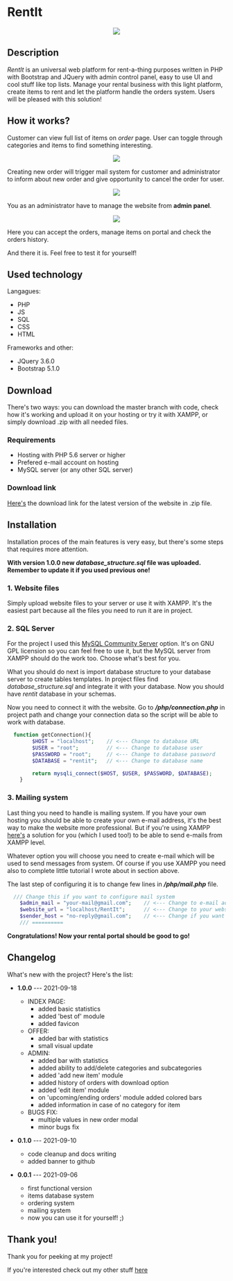 # RentIt

<p align="center">
  <img src="https://github.com/alehee/RentIt/blob/main/_localonly/banner.png">
</p>

## Description
*RentIt* is an universal web platform for rent-a-thing purposes written in PHP with Bootstrap and JQuery with admin control panel, easy to use UI and cool stuff like top lists. Manage your rental business with this light platform, create items to rent and let the platform handle the orders system. Users will be pleased with this solution!

## How it works?
Customer can view full list of items on *order* page. User can toggle through categories and items to find something interesting.
<p align="center">
  <img src="https://github.com/alehee/RentIt/blob/main/_localonly/rentit-order.png">
</p>

Creating new order will trigger mail system for customer and administrator to inform about new order and give opportunity to cancel the order for user.
<p align="center">
  <img src="https://github.com/alehee/RentIt/blob/main/_localonly/rentit-mail.png">
</p>

You as an administrator have to manage the website from **admin panel**.
<p align="center">
  <img src="https://github.com/alehee/RentIt/blob/main/_localonly/rentit-admin.png">
</p>
Here you can accept the orders, manage items on portal and check the orders history.

And there it is. Feel free to test it for yourself!

## Used technology
Langagues:
* PHP
* JS
* SQL
* CSS
* HTML

Frameworks and other:
* JQuery 3.6.0
* Bootstrap 5.1.0

## Download
There's two ways: you can download the master branch with code, check how it's working and upload it on your hosting or try it with XAMPP, or simply download .zip with all needed files.

### Requirements
* Hosting with PHP 5.6 server or higher
* Prefered e-mail account on hosting
* MySQL server (or any other SQL server)

### Download link
[Here's](https://drive.google.com/file/d/1PoS2Blr0C-maADP216LYoyDIOXHSkaMc/view?usp=sharing) the download link for the latest version of the website in .zip file.

## Installation
Installation proces of the main features is very easy, but there's some steps that requires more attention.

**With version 1.0.0 new *database_structure.sql* file was uploaded. Remember to update it if you used previous one!**

### 1. Website files
Simply upload website files to your server or use it with XAMPP. It's the easiest part because all the files you need to run it are in project.

### 2. SQL Server
For the project I used this [MySQL Community Server](https://dev.mysql.com/downloads/mysql/) option. It's on GNU GPL licension so you can feel free to use it, but the MySQL server from XAMPP should do the work too. Choose what's best for you.

What you should do next is import database structure to your database server to create tables templates. In project files find *database_structure.sql* and integrate it with your database. Now you should have *rentit* database in your schemas.

Now you need to connect it with the website. Go to ***/php/connection.php*** in project path and change your connection data so the script will be able to work with database.

```php
  function getConnection(){
        $HOST = "localhost";    // <--- Change to database URL
        $USER = "root";         // <--- Change to database user
        $PASSWORD = "root";     // <--- Change to database password
        $DATABASE = "rentit";   // <--- Change to database name

        return mysqli_connect($HOST, $USER, $PASSWORD, $DATABASE);
    }
```

### 3. Mailing system
Last thing you need to handle is mailing system. If you have your own hosting you should be able to create your own e-mail address, it's the best way to make the website more professional. But if you're using XAMPP [here's](https://meetanshi.com/blog/send-mail-from-localhost-xampp-using-gmail/) a solution for you (which I used too!) to be able to send e-mails from XAMPP level. 

Whatever option you will choose you need to create e-mail which will be used to send messages from system. Of course if you use XAMPP you need also to complete little tutorial I wrote about in section above.

The last step of configuring it is to change few lines in ***/php/mail.php*** file. 
```php
  /// Change this if you want to configure mail system
    $admin_mail = "your-mail@gmail.com";    // <--- Change to e-mail address that should be used to send mails
    $website_url = "localhost/RentIt";      // <--- Change to your website 'home' location that users will be redirected with e-mail links
    $sender_host = "no-reply@gmail.com";    // <--- Change if you want to use no-reply function on your e-mail account or DELETE IT if you don't know how it works!
    /// ==========
```

**Congratulations! Now your rental portal should be good to go!**

## Changelog
What's new with the project? Here's the list:

* **1.0.0** --- 2021-09-18
    * INDEX PAGE:
        * added basic statistics
        * added 'best of' module
        * added favicon
    * OFFER:
        * added bar with statistics
        * small visual update
    * ADMIN:
        * added bar with statistics
        * added ability to add/delete categories and subcategories
        * added 'add new item' module
        * added history of orders with download option
        * added 'edit item' module
        * on 'upcoming/ending orders' module added colored bars
        * added information in case of no category for item
    * BUGS FIX:
        * multiple values in new order modal
        * minor bugs fix

* **0.1.0** --- 2021-09-10
    * code cleanup and docs writing
    * added banner to github

* **0.0.1** --- 2021-09-06
    * first functional version
    * items database system
    * ordering system
    * mailing system
    * now you can use it for yourself! ;)

## Thank you!
Thank you for peeking at my project!

If you're interested check out my other stuff [here](https://github.com/alehee)
